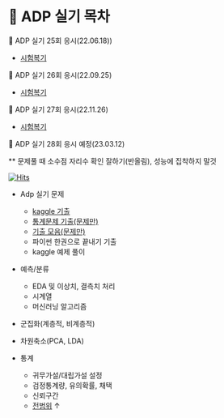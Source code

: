 # :pencil: ADP 실기 목차

:pushpin: ADP 실기 25회 응시(22.06.18))
- [시험복기](https://xod22.tistory.com/132)

:pushpin: ADP 실기 26회 응시(22.09.25)
- [시험복기](https://xod22.tistory.com/145)

:pushpin: ADP 실기 27회 응시(22.11.26)
- [시험복기](https://xod22.tistory.com/148)

:pushpin: ADP 실기 28회 응시 예정(23.03.12)

** 문제풀 때 소수점 자리수 확인 잘하기(반올림), 성능에 집착하지 말것

[![Hits](https://hits.seeyoufarm.com/api/count/incr/badge.svg?url=https%3A%2F%2Fgithub.com%2Fteng-ny%2FADPStudy&count_bg=%2305AEEF&title_bg=%23555555&icon=waze.svg&icon_color=%23E7E7E7&title=hits&edge_flat=false)](https://hits.seeyoufarm.com)

- Adp 실기 문제
  - [kaggle 기출](https://www.kaggle.com/kukuroo3/discussion)
  - [통계문제 기출(문제만)](https://didalsgur.tistory.com/87?category=750762)
  - [기출 모음(문제만)](https://lovelydiary.tistory.com/381)
  - 파이썬 한권으로 끝내기 기출
  - kaggle 예제 풀이

- 예측/분류
  - EDA 및 이상치, 결측치 처리
  - 시계열
  - 머신러닝 알고리즘
- 군집화(계층적, 비계층적)
- 차원축소(PCA, LDA)
- 통계
  - 귀무가설/대립가설 설정
  - 검정통계량, 유의확률, 채택
  - 신뢰구간
  - [전범위](https://github.com/H2O-500ml/ADP) ↑


